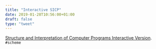```yaml
---
title: "Interactive SICP"
date: 2019-01-28T10:56:00+01:00
draft: false
type: "tweet"
---
```


[Structure and Interpretation of Computer Programs Interactive Version](http://xuanji.appspot.com/isicp/). `#scheme`
